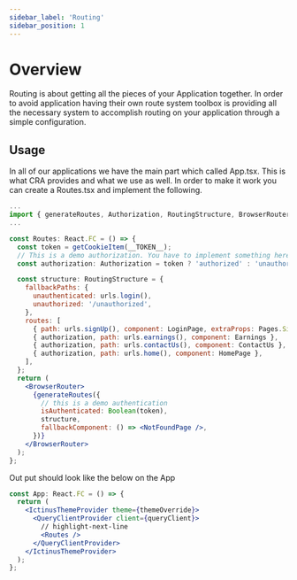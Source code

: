 ```yaml
---
sidebar_label: 'Routing'
sidebar_position: 1
---
```

# Overview

Routing is about getting all the pieces of your Application together. In order to avoid application having their own route system
toolbox is providing all the necessary system to accomplish routing on your application through a simple configuration.

## Usage

In all of our applications we have the main part which called App.tsx. This is what CRA provides and what we use as well.
In order to make it work you can create a Routes.tsx and implement the following.

```jsx title="/src/Routes.tsx"
...
import { generateRoutes, Authorization, RoutingStructure, BrowserRouter } from '@orfium/toolbox';
...

const Routes: React.FC = () => {
  const token = getCookieItem(__TOKEN__);
  // This is a demo authorization. You have to implement something here
  const authorization: Authorization = token ? 'authorized' : 'unauthorized';

  const structure: RoutingStructure = {
    fallbackPaths: {
      unauthenticated: urls.login(),
      unauthorized: '/unauthorized',
    },
    routes: [
      { path: urls.signUp(), component: LoginPage, extraProps: Pages.SignUp },
      { authorization, path: urls.earnings(), component: Earnings },
      { authorization, path: urls.contactUs(), component: ContactUs },
      { authorization, path: urls.home(), component: HomePage },
    ],
  };
  return (
    <BrowserRouter>
      {generateRoutes({
        // this is a demo authentication
        isAuthenticated: Boolean(token),
        structure,
        fallbackComponent: () => <NotFoundPage />,
      })}
    </BrowserRouter>
  );
};
```

Out put should look like the below on the App
```jsx title="/src/App.tsx"
const App: React.FC = () => {
  return (
    <IctinusThemeProvider theme={themeOverride}>
      <QueryClientProvider client={queryClient}>
        // highlight-next-line
        <Routes />
      </QueryClientProvider>
    </IctinusThemeProvider>
  );
};
```
